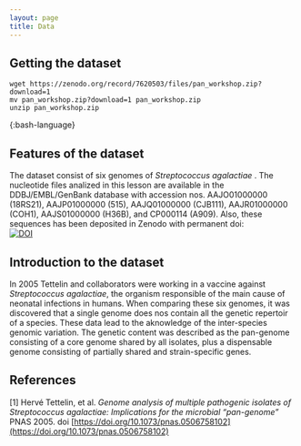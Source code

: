 ```yaml
---
layout: page
title: Data
---
```



## Getting the dataset  
~~~
wget https://zenodo.org/record/7620503/files/pan_workshop.zip?download=1
mv pan_workshop.zip?download=1 pan_workshop.zip
unzip pan_workshop.zip
~~~
{:bash-language}

## Features of the dataset  

The dataset consist of six genomes of _Streptococcus agalactiae_ . The nucleotide files analized in this lesson are available 
in the DDBJ/EMBL/GenBank database with accession nos. AAJO01000000 (18RS21), AAJP01000000 (515), AAJQ01000000 (CJB111), AAJR01000000 (COH1), AAJS01000000 (H36B), and CP000114 (A909). Also, these sequences has been deposited in Zenodo with permanent doi:  
[![DOI](https://zenodo.org/badge/DOI/10.5281/zenodo.7620503.svg)](https://doi.org/10.5281/zenodo.7620503)




## Introduction to the dataset  
In 2005 Tettelin and collaborators were working in a 
vaccine against _Streptococcus agalactiae_, 
the organism responsible of the main cause of neonatal 
infections in humans. When comparing these six genomes, 
it was discovered that a single genome does nos contain 
all the genetic repertoir of a species. These data lead to 
the aknowledge of the inter-species genomic variation. The genetic 
content was described as the pan-genome consisting of a 
core genome shared by all isolates, plus a dispensable genome
consisting of partially shared and strain-specific genes.

## References  

[1] Hervé Tettelin, et al. _Genome analysis of multiple pathogenic isolates of Streptococcus agalactiae: Implications for the microbial “pan-genome”_ PNAS 2005. doi [https://doi.org/10.1073/pnas.0506758102](https://doi.org/10.1073/pnas.0506758102)

